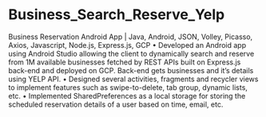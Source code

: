# Business_Search_Reserve_Yelp
Business Reservation Android App | Java, Android, JSON, Volley, Picasso, Axios, Javascript, Node.js, Express.js, GCP
• Developed an Android app using Android Studio allowing the client to dynamically search and reserve from 1M available businesses
fetched by REST APIs built on Express.js back-end and deployed on GCP. Back-end gets businesses and it’s details using YELP API.
• Designed several activities, fragments and recycler views to implement features such as swipe-to-delete, tab group, dynamic lists, etc.
• Implemented SharedPreferences as a local storage for storing the scheduled reservation details of a user based on time, email, etc.
